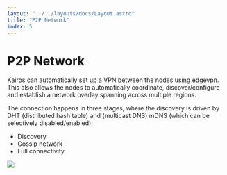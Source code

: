 ```yaml
---
layout: "../../layouts/docs/Layout.astro"
title: "P2P Network"
index: 5
---
```


# P2P Network

Kairos can automatically set up a VPN between the nodes using [edgevpn](https://github.com/mudler/edgevpn). This also allows the nodes to automatically coordinate, discover/configure and establish a network overlay spanning across multiple regions.

The connection happens in three stages, where the discovery is driven by DHT (distributed hash table) and (multicast DNS) mDNS (which can be selectively disabled/enabled):

- Discovery
- Gossip network
- Full connectivity

![](https://mudler.github.io/edgevpn/docs/concepts/architecture/edevpn_bootstrap_hu8e61a09dccbf3a67bf1fc604ae4924fd_64246_1200x550_fit_catmullrom_3.png)
